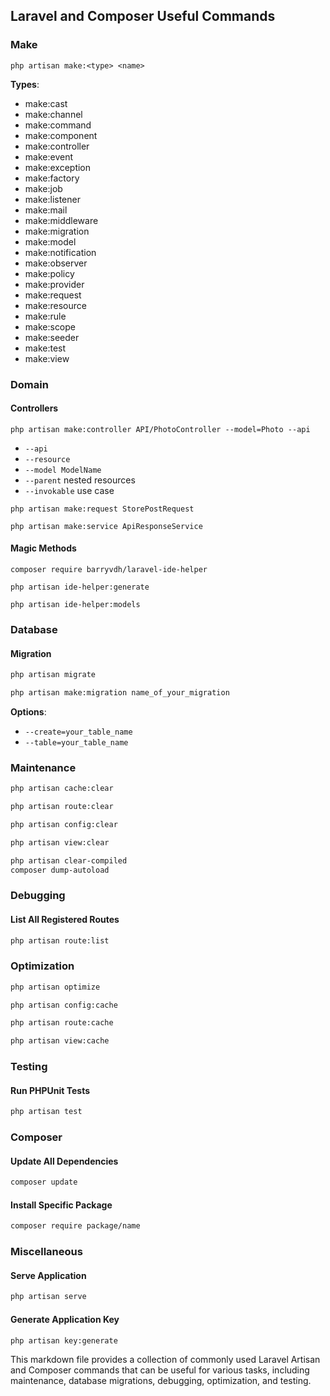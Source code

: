 ## Laravel and Composer Useful Commands


### Make

```
php artisan make:<type> <name>
```

**Types**:
  * make:cast  
  * make:channel  
  * make:command  
  * make:component  
  * make:controller  
  * make:event  
  * make:exception  
  * make:factory  
  * make:job  
  * make:listener  
  * make:mail  
  * make:middleware  
  * make:migration  
  * make:model  
  * make:notification  
  * make:observer  
  * make:policy  
  * make:provider  
  * make:request  
  * make:resource  
  * make:rule  
  * make:scope  
  * make:seeder  
  * make:test  
  * make:view  
### Domain

#### Controllers
```
php artisan make:controller API/PhotoController --model=Photo --api
```
* `--api`
* `--resource`
* `--model ModelName`
* `--parent`
nested resources
* `--invokable`
use case
```
php artisan make:request StorePostRequest

php artisan make:service ApiResponseService
```

#### Magic Methods
```
composer require barryvdh/laravel-ide-helper

php artisan ide-helper:generate

php artisan ide-helper:models
```


### Database

#### Migration

```bash
php artisan migrate
```

```bash
php artisan make:migration name_of_your_migration
```

**Options**:
* `--create=your_table_name`
* `--table=your_table_name`

### Maintenance

```bash
php artisan cache:clear

php artisan route:clear

php artisan config:clear

php artisan view:clear

php artisan clear-compiled
composer dump-autoload
```


### Debugging

#### List All Registered Routes
```bash
php artisan route:list
```

### Optimization

```bash
php artisan optimize
```

```bash
php artisan config:cache
```

```bash
php artisan route:cache
```

```bash
php artisan view:cache
```

### Testing

#### Run PHPUnit Tests
```bash
php artisan test
```

### Composer

#### Update All Dependencies
```bash
composer update
```

#### Install Specific Package
```bash
composer require package/name
```

### Miscellaneous

#### Serve Application
```bash
php artisan serve
```

#### Generate Application Key
```bash
php artisan key:generate
```


This markdown file provides a collection of commonly used Laravel Artisan and Composer commands that can be useful for various tasks, including maintenance, database migrations, debugging, optimization, and testing.
